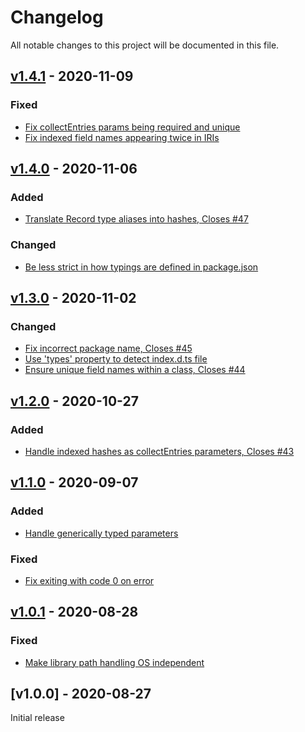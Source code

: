 # Changelog
All notable changes to this project will be documented in this file.

<a name="v1.4.1"></a>
## [v1.4.1](https://github.com/LinkedSoftwareDependencies/Components-Generator.js/compare/v1.4.0...v1.4.1) - 2020-11-09

### Fixed
* [Fix collectEntries params being required and unique](https://github.com/LinkedSoftwareDependencies/Components-Generator.js/commit/93c3b42e2ad4600f8180a3efc63df2a1e9a4f9f9)
* [Fix indexed field names appearing twice in IRIs](https://github.com/LinkedSoftwareDependencies/Components-Generator.js/commit/5abbcf2fbb9404a138fff7b319b864af705213e9)

<a name="v1.4.0"></a>
## [v1.4.0](https://github.com/LinkedSoftwareDependencies/Components-Generator.js/compare/v1.3.0...v1.4.0) - 2020-11-06

### Added
* [Translate Record type aliases into hashes, Closes #47](https://github.com/LinkedSoftwareDependencies/Components-Generator.js/commit/0543b660c53cdfe5bbe7727f1a6d62db77e56c6d)

### Changed
* [Be less strict in how typings are defined in package.json](https://github.com/LinkedSoftwareDependencies/Components-Generator.js/commit/76f9929d0b19faeb317ebf457a4d7eb9e3510d48)

<a name="v1.3.0"></a>
## [v1.3.0](https://github.com/LinkedSoftwareDependencies/Components-Generator.js/compare/v1.2.0...v1.3.0) - 2020-11-02

### Changed
* [Fix incorrect package name, Closes #45](https://github.com/LinkedSoftwareDependencies/Components-Generator.js/commit/6bab91afe3e088340f9bc46a16ee3dc25e3b4972)
* [Use 'types' property to detect index.d.ts file](https://github.com/LinkedSoftwareDependencies/Components-Generator.js/commit/a09876ba817f576a97da76f4209259dcbfb6161b)
* [Ensure unique field names within a class, Closes #44](https://github.com/LinkedSoftwareDependencies/Components-Generator.js/commit/7c14d2a1aa840dc6dcf226a5ae16022b4b0b1363)

<a name="v1.2.0"></a>
## [v1.2.0](https://github.com/LinkedSoftwareDependencies/Components-Generator.js/compare/v1.1.0...v1.2.0) - 2020-10-27

### Added
* [Handle indexed hashes as collectEntries parameters, Closes #43](https://github.com/LinkedSoftwareDependencies/Components-Generator.js/commit/9848655ead5b52dbf0b18cf732509363c1468de9)

<a name="v1.1.0"></a>
## [v1.1.0](https://github.com/LinkedSoftwareDependencies/Components-Generator.js/compare/v1.0.1...v1.1.0) - 2020-09-07

### Added
* [Handle generically typed parameters](https://github.com/LinkedSoftwareDependencies/Components-Generator.js/commit/3344ea9ff1d023a9a14efaac330d79097ac444d9)

### Fixed
* [Fix exiting with code 0 on error](https://github.com/LinkedSoftwareDependencies/Components-Generator.js/commit/157a9f5f52f16eb4b1f8a943b4111ef4f7923353)

<a name="v1.0.1"></a>
## [v1.0.1](https://github.com/LinkedSoftwareDependencies/Components-Generator.js/compare/v1.0.0...v1.0.1) - 2020-08-28

### Fixed
* [Make library path handling OS independent](https://github.com/LinkedSoftwareDependencies/Components-Generator.js/commit/0415100bcca41d8f90717b5762bbc057b0c80b3e)

<a name="v1.0.0"></a>
## [v1.0.0] - 2020-08-27

Initial release
